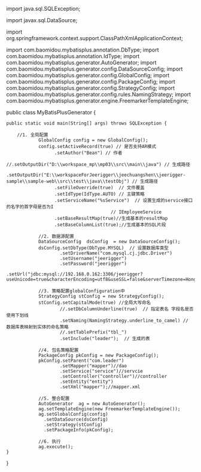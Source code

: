 import java.sql.SQLException;

import javax.sql.DataSource;
 
import org.springframework.context.support.ClassPathXmlApplicationContext;

import com.baomidou.mybatisplus.annotation.DbType;
import com.baomidou.mybatisplus.annotation.IdType;
import com.baomidou.mybatisplus.generator.AutoGenerator;
import com.baomidou.mybatisplus.generator.config.DataSourceConfig;
import com.baomidou.mybatisplus.generator.config.GlobalConfig;
import com.baomidou.mybatisplus.generator.config.PackageConfig;
import com.baomidou.mybatisplus.generator.config.StrategyConfig;
import com.baomidou.mybatisplus.generator.config.rules.NamingStrategy;
import com.baomidou.mybatisplus.generator.engine.FreemarkerTemplateEngine;
 
public class MyBatisPlusGenerator {
 
	public static void main(String[] args) throws SQLException {
 
		//1. 全局配置
				GlobalConfig config = new GlobalConfig();
				config.setActiveRecord(true) // 是否支持AR模式
					  .setAuthor("Bean") // 作者
					  //.setOutputDir("D:\\workspace_mp\\mp03\\src\\main\\java") // 生成路径
					  .setOutputDir("E:\\workspaceForJeerigger\\jeechuangshen\\jeerigger-sample\\sample-web\\src\\test\\java\\testObj") // 生成路径
					  .setFileOverride(true)  // 文件覆盖
					  .setIdType(IdType.AUTO) // 主键策略
					  .setServiceName("%sService")  // 设置生成的service接口的名字的首字母是否为I
					  					   // IEmployeeService
		 			  .setBaseResultMap(true)//生成基本的resultMap
		 			  .setBaseColumnList(true);//生成基本的SQL片段 
				
				//2. 数据源配置
				DataSourceConfig  dsConfig  = new DataSourceConfig();
				dsConfig.setDbType(DbType.MYSQL)  // 设置数据库类型
						.setDriverName("com.mysql.cj.jdbc.Driver")					
				        .setUsername("jeerigger")
				        .setPassword("jeerigger")
				        .setUrl("jdbc:mysql://192.168.0.162:3306/jeerigger?useUnicode=true&characterEncoding=utf8&useSSL=false&serverTimezone=Hongkong&allowPublicKeyRetrieval=true&autoReconnect=true");
				 
				//3. 策略配置globalConfiguration中
				StrategyConfig stConfig = new StrategyConfig();
				stConfig.setCapitalMode(true) //全局大写命名
					    //.setDbColumnUnderline(true)  // 指定表名 字段名是否使用下划线
						.setNaming(NamingStrategy.underline_to_camel) // 数据库表映射到实体的命名策略
						//.setTablePrefix("tbl_")
						.setInclude("leader");  // 生成的表
				
				//4. 包名策略配置 
				PackageConfig pkConfig = new PackageConfig();
				pkConfig.setParent("com.leader")
						.setMapper("mapper")//dao
						.setService("service")//servcie
						.setController("controller")//controller
						.setEntity("entity")
						.setXml("mapper");//mapper.xml
				
				//5. 整合配置
				AutoGenerator  ag = new AutoGenerator();
				ag.setTemplateEngine(new FreemarkerTemplateEngine());
				ag.setGlobalConfig(config)
				  .setDataSource(dsConfig)
				  .setStrategy(stConfig)
				  .setPackageInfo(pkConfig);
				
				//6. 执行
				ag.execute();
	}
 
}



